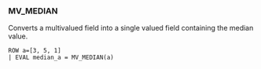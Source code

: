 <!--
This is generated by ESQL's AbstractFunctionTestCase. Do no edit it. See ../README.md for how to regenerate it.
-->

### MV_MEDIAN
Converts a multivalued field into a single valued field containing the median value.

```
ROW a=[3, 5, 1]
| EVAL median_a = MV_MEDIAN(a)
```
